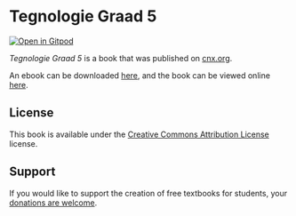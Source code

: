 # Tegnologie Graad 5

[![Open in Gitpod](https://gitpod.io/button/open-in-gitpod.svg)](https://gitpod.io/from-referrer/)

_Tegnologie Graad 5_ is a book that was published on [cnx.org](https://cnx.org/).

An ebook can be downloaded [here](https://github.com/cnx-user-books/cnxbook-tegnologie-graad-5/releases/latest), and the book can be viewed online [here](https://github.com/cnx-user-books/cnxbook-tegnologie-graad-5/releases/latest).

## License
This book is available under the [Creative Commons Attribution License](./LICENSE) license.

## Support
If you would like to support the creation of free textbooks for students, your [donations are welcome](https://riceconnect.rice.edu/donation/support-openstax-banner).
